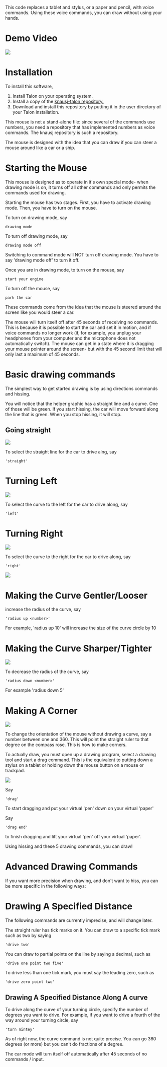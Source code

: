 This code replaces a tablet and stylus, or a paper and pencil, with voice commands.  Using these voice commands, you can draw without using your hands.  

# Demo Video


![](assets/drawing-a-half-moon.gif)


# Installation

To install this software, 

1. Install Talon on your operating system.
2. Install a copy of the [knausj-talon repository.](https://github.com/knausj85/knausj_talon )
3. Download and install this repository by putting it in the user directory of your Talon installation.  

This mouse is not a stand-alone file: since several of the commands use numbers, you need a repository that has implemented numbers as voice commands.  The knausj repository is such a repository. 

The mouse is designed with the idea that you can draw if you can steer a mouse around like a car or a ship.  

# Starting the Mouse

This mouse is designed as to operate in it's own special mode- when drawing mode is on, it turns off all other commands and only permits the commands used for drawing.  

Starting the mouse has two stages.  First, you have to activate drawing mode.  Then, you have to turn on the mouse. 

To turn on drawing mode, say 

    drawing mode

To turn off drawing mode, say

    drawing mode off

Switching to command mode will NOT turn off drawing mode.  You have to say 'drawing mode off' to turn it off.  

Once you are in drawing mode, to turn on the mouse, say 

    start your engine

To turn off the mouse, say 

    park the car

These commands come from the idea that the mouse is steered around the screen like you would steer a car.  

The mouse will turn itself off after 45 seconds of receiving no commands.  This is because it is possible to start the car and set it in motion, and if voice commands no longer work (if, for example, you unplug your headphones from your computer and the microphone does not automatically switch).  The mouse can get in a state where it is dragging your mouse pointer around the screen- but with the 45 second limit that will only last a maximum of 45 seconds.  

# Basic drawing commands  

The simplest way to get started drawing is by using directions commands and hissing.  

You will notice that the helper graphic has a straight line and a curve.  One of those will be green.  If you start hissing, the car will move forward along the line that is green.  When you stop hissing, it will stop.  

## Going straight

![](assets/straight.gif)

To select the straight line for the car to drive alng, say 

    'straight' 

# Turning Left

![](assets/left-hiss.gif)

To select the curve to the left for the car to drive along, say 

    'left'

# Turning Right

![](assets/right.gif)

To select the curve to the right for the car to drive along, say 

    'right' 

![](assets/radius-up.gif)

# Making the Curve Gentler/Looser

increase the radius of the curve, say 

    'radius up <number>'

For example, 'radius up 10' will increase the size of the curve circle by 10 

# Making the Curve Sharper/Tighter

![](assets/radius-down.gif)

To decrease the radius of the curve, say 

    'radius down <number>'

For example 'radius down 5'


# Making A Corner

![](assets/orientation-by-degree.gif)

To change the orientation of the mouse without drawing a curve, say a number between one and 360.  This will point the straight ruler to that degree on the compass rose.  This is how to make corners.  


To actually draw, you must open up a drawing program, select a drawing tool and start a drag command.  This is the equivalent to putting down a stylus on a tablet or holding down the mouse button on a mouse or trackpad.  

![](assets/drag.gif)


Say 

    'drag' 

To start dragging and put your virtual 'pen' down on your virtual 'paper'

Say 

    'drag end' 

to finish dragging and lift your virtual 'pen' off your virtual 'paper'.

Using hissing and these 5 drawing commands, you can draw!  

# Advanced Drawing Commands 

If you want more precision when drawing, and don't want to hiss, you can be more specific in the following ways:  

# Drawing A Specified Distance

The following commands are currently imprecise, and will change later.  

The straight ruler has tick marks on it.  You can draw to a specific tick mark such as two by saying

    'drive two'

You can draw to partial points on the line by saying a decimal, such as 

    'drive one point two five'  

To drive less than one tick mark, you must say the leading zero, such as

    'drive zero point two'

## Drawing A Specified Distance Along A curve

To drive along the curve of your turning circle, specify the number of degrees you want to drive.  For example, if you want to drive a fourth of the way around your turning circle, say 

    'turn nintey'  

As of right now, the curve command is not quite precise.  You can go 360 degrees (or more) but you can't do fractions of a degree.  

The car mode will turn itself off automatically after 45 seconds of no commands / input.
